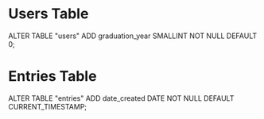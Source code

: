 # Users Table

ALTER TABLE "users"
ADD graduation_year SMALLINT NOT NULL DEFAULT 0;

# Entries Table

ALTER TABLE "entries"
ADD date_created DATE NOT NULL DEFAULT CURRENT_TIMESTAMP;
